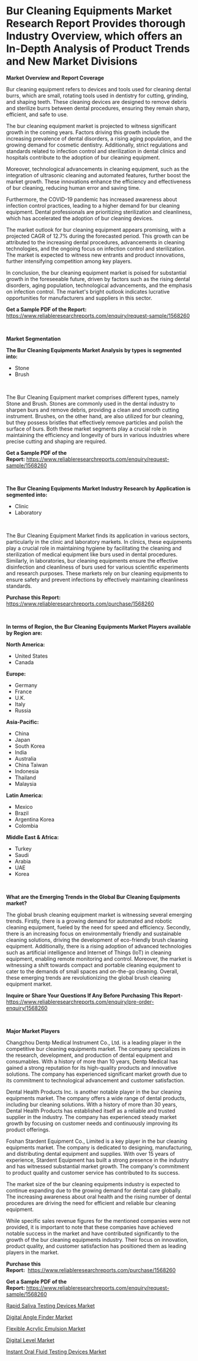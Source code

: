 <p><h1>Bur Cleaning Equipments Market Research Report Provides thorough Industry Overview, which offers an In-Depth Analysis of Product Trends and New Market Divisions</h1></p><p><strong>Market Overview and Report Coverage</strong></p>
<p><p>Bur cleaning equipment refers to devices and tools used for cleaning dental burrs, which are small, rotating tools used in dentistry for cutting, grinding, and shaping teeth. These cleaning devices are designed to remove debris and sterilize burrs between dental procedures, ensuring they remain sharp, efficient, and safe to use.</p><p>The bur cleaning equipment market is projected to witness significant growth in the coming years. Factors driving this growth include the increasing prevalence of dental disorders, a rising aging population, and the growing demand for cosmetic dentistry. Additionally, strict regulations and standards related to infection control and sterilization in dental clinics and hospitals contribute to the adoption of bur cleaning equipment.</p><p>Moreover, technological advancements in cleaning equipment, such as the integration of ultrasonic cleaning and automated features, further boost the market growth. These innovations enhance the efficiency and effectiveness of bur cleaning, reducing human error and saving time.</p><p>Furthermore, the COVID-19 pandemic has increased awareness about infection control practices, leading to a higher demand for bur cleaning equipment. Dental professionals are prioritizing sterilization and cleanliness, which has accelerated the adoption of bur cleaning devices.</p><p>The market outlook for bur cleaning equipment appears promising, with a projected CAGR of 12.7% during the forecasted period. This growth can be attributed to the increasing dental procedures, advancements in cleaning technologies, and the ongoing focus on infection control and sterilization. The market is expected to witness new entrants and product innovations, further intensifying competition among key players.</p><p>In conclusion, the bur cleaning equipment market is poised for substantial growth in the foreseeable future, driven by factors such as the rising dental disorders, aging population, technological advancements, and the emphasis on infection control. The market's bright outlook indicates lucrative opportunities for manufacturers and suppliers in this sector.</p></p>
<p><strong>Get a Sample PDF of the Report:</strong> <a href="https://www.reliableresearchreports.com/enquiry/request-sample/1568260">https://www.reliableresearchreports.com/enquiry/request-sample/1568260</a></p>
<p>&nbsp;</p>
<p><strong>Market Segmentation</strong></p>
<p><strong>The Bur Cleaning Equipments Market Analysis by types is segmented into:</strong></p>
<p><ul><li>Stone</li><li>Brush</li></ul></p>
<p>&nbsp;</p>
<p><p>The Bur Cleaning Equipment market comprises different types, namely Stone and Brush. Stones are commonly used in the dental industry to sharpen burs and remove debris, providing a clean and smooth cutting instrument. Brushes, on the other hand, are also utilized for bur cleaning, but they possess bristles that effectively remove particles and polish the surface of burs. Both these market segments play a crucial role in maintaining the efficiency and longevity of burs in various industries where precise cutting and shaping are required.</p></p>
<p><strong>Get a Sample PDF of the Report:</strong>&nbsp;<a href="https://www.reliableresearchreports.com/enquiry/request-sample/1568260">https://www.reliableresearchreports.com/enquiry/request-sample/1568260</a></p>
<p>&nbsp;</p>
<p><strong>The Bur Cleaning Equipments Market Industry Research by Application is segmented into:</strong></p>
<p><ul><li>Clinic</li><li>Laboratory</li></ul></p>
<p>&nbsp;</p>
<p><p>The Bur Cleaning Equipment Market finds its application in various sectors, particularly in the clinic and laboratory markets. In clinics, these equipments play a crucial role in maintaining hygiene by facilitating the cleaning and sterilization of medical equipment like burs used in dental procedures. Similarly, in laboratories, bur cleaning equipments ensure the effective disinfection and cleanliness of burs used for various scientific experiments and research purposes. These markets rely on bur cleaning equipments to ensure safety and prevent infections by effectively maintaining cleanliness standards.</p></p>
<p><strong>Purchase this Report:</strong>&nbsp; <a href="https://www.reliableresearchreports.com/purchase/1568260">https://www.reliableresearchreports.com/purchase/1568260</a></p>
<p>&nbsp;</p>
<p><strong>In terms of Region, the Bur Cleaning Equipments Market Players available by Region are:</strong></p>
<p>
    <p> <strong> North America: </strong>
        <ul>
            <li>United States</li>
            <li>Canada</li>
        </ul>
        </p> 
    <p> <strong> Europe: </strong>
        <ul>
            <li>Germany</li>
            <li>France</li>
            <li>U.K.</li>
            <li>Italy</li>
            <li>Russia</li>
        </ul>
        </p> 
    <p> <strong> Asia-Pacific: </strong>
        <ul>
            <li>China</li>
            <li>Japan</li>
            <li>South Korea</li>
            <li>India</li>
            <li>Australia</li>
            <li>China Taiwan</li>
            <li>Indonesia</li>
            <li>Thailand</li>
            <li>Malaysia</li>
        </ul>
        </p> 
    <p> <strong> Latin America: </strong>
        <ul>
            <li>Mexico</li>
            <li>Brazil</li>
            <li>Argentina Korea</li>
            <li>Colombia</li>
        </ul>
        </p> 
    <p> <strong> Middle East & Africa: </strong>
        <ul>
            <li>Turkey</li>
            <li>Saudi</li>
            <li>Arabia</li>
            <li>UAE</li>
            <li>Korea</li>
        </ul>
    </p>
    </p>
<p>&nbsp;</p>
<p><strong>What are the Emerging Trends in the Global Bur Cleaning Equipments market?</strong></p>
<p><p>The global brush cleaning equipment market is witnessing several emerging trends. Firstly, there is a growing demand for automated and robotic cleaning equipment, fueled by the need for speed and efficiency. Secondly, there is an increasing focus on environmentally friendly and sustainable cleaning solutions, driving the development of eco-friendly brush cleaning equipment. Additionally, there is a rising adoption of advanced technologies such as artificial intelligence and Internet of Things (IoT) in cleaning equipment, enabling remote monitoring and control. Moreover, the market is witnessing a shift towards compact and portable cleaning equipment to cater to the demands of small spaces and on-the-go cleaning. Overall, these emerging trends are revolutionizing the global brush cleaning equipment market.</p></p>
<p><strong>Inquire or Share Your Questions If Any Before Purchasing This Report</strong>- <a href="https://www.reliableresearchreports.com/enquiry/pre-order-enquiry/1568260">https://www.reliableresearchreports.com/enquiry/pre-order-enquiry/1568260</a></p>
<p>&nbsp;</p>
<p><strong>Major Market Players</strong></p>
<p><p>Changzhou Dentp Medical Instrument Co., Ltd. is a leading player in the competitive bur cleaning equipments market. The company specializes in the research, development, and production of dental equipment and consumables. With a history of more than 10 years, Dentp Medical has gained a strong reputation for its high-quality products and innovative solutions. The company has experienced significant market growth due to its commitment to technological advancement and customer satisfaction.</p><p>Dental Health Products Inc. is another notable player in the bur cleaning equipments market. The company offers a wide range of dental products, including bur cleaning solutions. With a history of more than 30 years, Dental Health Products has established itself as a reliable and trusted supplier in the industry. The company has experienced steady market growth by focusing on customer needs and continuously improving its product offerings.</p><p>Foshan Stardent Equipment Co., Limited is a key player in the bur cleaning equipments market. The company is dedicated to designing, manufacturing, and distributing dental equipment and supplies. With over 15 years of experience, Stardent Equipment has built a strong presence in the industry and has witnessed substantial market growth. The company's commitment to product quality and customer service has contributed to its success.</p><p>The market size of the bur cleaning equipments industry is expected to continue expanding due to the growing demand for dental care globally. The increasing awareness about oral health and the rising number of dental procedures are driving the need for efficient and reliable bur cleaning equipment.</p><p>While specific sales revenue figures for the mentioned companies were not provided, it is important to note that these companies have achieved notable success in the market and have contributed significantly to the growth of the bur cleaning equipments industry. Their focus on innovation, product quality, and customer satisfaction has positioned them as leading players in the market.</p></p>
<p><strong>Purchase this Report:</strong>&nbsp;&nbsp;<a href="https://www.reliableresearchreports.com/purchase/1568260">https://www.reliableresearchreports.com/purchase/1568260</a></p>
<p></p>
<p><strong>Get a Sample PDF of the Report:</strong>&nbsp;<a href="https://www.reliableresearchreports.com/enquiry/request-sample/1568260">https://www.reliableresearchreports.com/enquiry/request-sample/1568260</a></p>
<p><p><a href="https://medium.com/@janicegriffin2022/rapid-saliva-testing-devices-market-size-cagr-trends-2024-2030-3e52c3b48637">Rapid Saliva Testing Devices Market</a></p><p><a href="https://www.linkedin.com/pulse/digital-angle-finder-market-research-report-provides/">Digital Angle Finder Market</a></p><p><a href="https://github.com/mahnoor2003/Market-Research-Report-List-1/blob/main/flexible-acrylic-emulsion-market.md">Flexible Acrylic Emulsion Market</a></p><p><a href="https://www.linkedin.com/pulse/digital-level-market-share-amp-new-trends-analysis-report/">Digital Level Market</a></p><p><a href="https://medium.com/@barbarafranklin1904/instant-oral-fluid-testing-devices-market-the-key-to-successful-business-strategy-forecast-till-dd8e0d730228">Instant Oral Fluid Testing Devices Market</a></p></p>